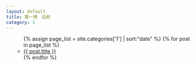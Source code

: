 ```yaml
---
layout: default
title: 第一卷　启航
category: 1
---
```


<ul>
  <ul>
    {% assign page_list = site.categories['1'] | sort:"date" %}
    {% for post in page_list %}
      <li><a href="{{ post.url | relative_url }}">{{ post.title }}</a></li>
    {% endfor %}
  </ul>
</ul>
